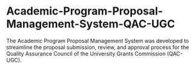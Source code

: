 # Academic-Program-Proposal-Management-System-QAC-UGC
The Academic Program Proposal Management System was developed to streamline the proposal submission, review, and approval process for the Quality Assurance Council of the University Grants Commission (QAC-UGC). 
